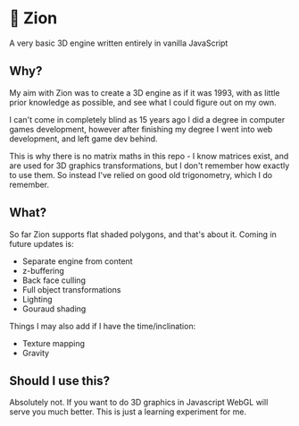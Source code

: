 # 🧊 Zion

A very basic 3D engine written entirely in vanilla JavaScript


## Why?

My aim with Zion was to create a 3D engine as if it was 1993, with as little prior knowledge as possible, and see what I could figure out on my own.

I can't come in completely blind as 15 years ago I did a degree in computer games development, however after finishing my degree I went into web development, and left game dev behind.

This is why there is no matrix maths in this repo - I know matrices exist, and are used for 3D graphics transformations, but I don't remember how exactly to use them. So instead I've relied on good old trigonometry, which I do remember.


## What?

So far Zion supports flat shaded polygons, and that's about it. Coming in future updates is:

 - Separate engine from content
 - z-buffering
 - Back face culling
 - Full object transformations
 - Lighting
 - Gouraud shading

Things I may also add if I have the time/inclination:

 - Texture mapping
 - Gravity


## Should I use this?

Absolutely not. If you want to do 3D graphics in Javascript WebGL will serve you much better. This is just a learning experiment for me.

